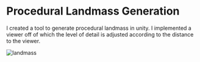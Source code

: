 # Procedural Landmass Generation

I created a tool to generate procedural landmass in unity. I implemented a viewer off of which the level of detail is adjusted according to the distance to the viewer.

![landmass](https://user-images.githubusercontent.com/9630422/86512851-d3751100-be05-11ea-99fb-56829edeb5e8.png)
